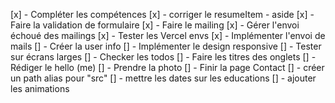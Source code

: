 [x] - Compléter les compétences
[x] - corriger le resumeItem - aside
[x] - Faire la validation de formulaire
[x] - Faire le mailing
[x] - Gérer l'envoi échoué des mailings
[x] - Tester les Vercel envs
[x] - Implémenter l'envoi de mails
[] - Créer la user info
[] - Implémenter le design responsive
[] - Tester sur écrans larges
[] - Checker les todos
[] - Faire les titres des onglets
[] - Rédiger le hello (me)
[] - Prendre la photo
[] - Finir la page Contact
[] - créer un path alias pour "src"
[] - mettre les dates sur les educations
[] - ajouter les animations